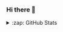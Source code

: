 ### Hi there 👋

<!--
**chrobles9/chrobles9** is a ✨ _special_ ✨ repository because its `README.md` (this file) appears on your GitHub profile.

Here are some ideas to get you started:

- 🔭 I’m currently working on ...
- 🌱 I’m currently learning ...
- 👯 I’m looking to collaborate on ...
- 🤔 I’m looking for help with ...
- 💬 Ask me about ...
- 📫 How to reach me: ...
- 😄 Pronouns: ...
- ⚡ Fun fact: ...
-->


<details>

<summary>:zap: GitHub Stats</summary>
  
  <a href = 'https://github.com/chrobles9/github-readme-stats'>
    <img align = 'center' alt = 'GitHub Stats' src = 'https://github-readme-stats-chrobles9.vercel.app/api?username=chrobles9&show_icons=true&theme=chartreuse-dark' />
  </a>
  <a href = 'https://github.com/chrobles9/github-readme-stats'>
    <img align = 'center' alt = 'GitHub Top Languages' src = 'https://github-readme-stats-chrobles9.vercel.app/api/top-langs/?username=chrobles9&layout=compact&theme=chartreuse-dark'/>
  </a>
  
  

</details>



